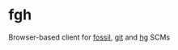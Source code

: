 # fgh
Browser-based client for [fossil], [git] and [hg] SCMs

[git]: https://git-scm.com/
[hg]: https://www.mercurial-scm.org/
[fossil]: https://www.fossil-scm.org/
